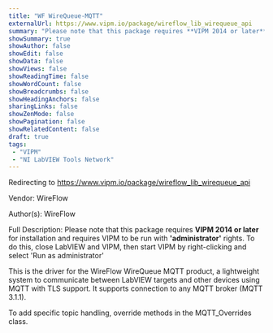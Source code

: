 ```yaml
---
title: "WF WireQueue-MQTT"
externalUrl: https://www.vipm.io/package/wireflow_lib_wirequeue_api
summary: "Please note that this package requires **VIPM 2014 or later** for installation and requires VIPM to be run with **'administrator'** rights."
showSummary: true
showAuthor: false
showEdit: false
showData: false
showViews: false
showReadingTime: false
showWordCount: false
showBreadcrumbs: false
showHeadingAnchors: false
sharingLinks: false
showZenMode: false
showPagination: false
showRelatedContent: false
draft: true
tags:
 - "VIPM"
 - "NI LabVIEW Tools Network"
---
```


Redirecting to https://www.vipm.io/package/wireflow_lib_wirequeue_api

Vendor: WireFlow

Author(s): WireFlow
 
Full Description:
Please note that this package requires **VIPM 2014 or later** for installation and requires VIPM to be run with **'administrator'** rights. To do this, close LabVIEW and VIPM, then start VIPM by right-clicking and select 'Run as administrator'

This is the driver for the WireFlow WireQueue MQTT product, a lightweight system to communicate between LabVIEW targets and other devices using MQTT with TLS support. It supports connection to any MQTT broker (MQTT 3.1.1).

To add specific topic handling, override methods in the MQTT_Overrides class.